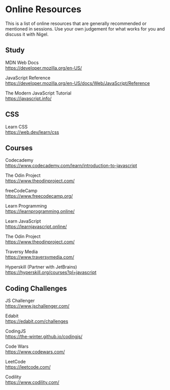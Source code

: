 
# Online Resources

This is a list of online resources that are generally recommended or mentioned in sessions. Use your own judgement for what works for you and discuss it with Nigel.

## Study

MDN Web Docs    
https://developer.mozilla.org/en-US/

JavaScript Reference    
https://developer.mozilla.org/en-US/docs/Web/JavaScript/Reference

The Modern JavaScript Tutorial    
https://javascript.info/

## CSS

Learn CSS    
https://web.dev/learn/css

## Courses

Codecademy    
https://www.codecademy.com/learn/introduction-to-javascript

The Odin Project    
https://www.theodinproject.com/

freeCodeCamp    
https://www.freecodecamp.org/

Learn Programming    
https://learnprogramming.online/

Learn JavaScript    
https://learnjavascript.online/

The Odin Project    
https://www.theodinproject.com/

Traversy Media    
https://www.traversymedia.com/

Hyperskill (Partner with JetBrains)    
https://hyperskill.org/courses?pl=javascript

## Coding Challenges

JS Challenger    
https://www.jschallenger.com/

Edabit    
https://edabit.com/challenges

CodingJS    
https://the-winter.github.io/codingjs/

Code Wars    
https://www.codewars.com/

LeetCode    
https://leetcode.com/

Codility    
https://www.codility.com/
